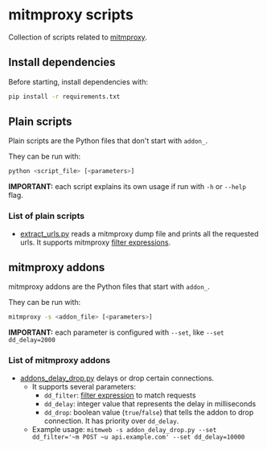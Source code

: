 # mitmproxy scripts

Collection of scripts related to [mitmproxy](https://mitmproxy.org/).

## Install dependencies

Before starting, install dependencies with:
```bash
pip install -r requirements.txt
```

## Plain scripts

Plain scripts are the Python files that don't start with `addon_`.

They can be run with:
```bash
python <script_file> [<parameters>]
```

**IMPORTANT:** each script explains its own usage if run with `-h` or `--help` flag.

### List of plain scripts

* [extract_urls.py](extract_urls.py) reads a mitmproxy dump file and prints all the requested urls.
It supports mitmproxy [filter expressions](https://docs.mitmproxy.org/stable/concepts/filters/).

## mitmproxy addons

mitmproxy addons are the Python files that start with `addon_`.

They can be run with:
```bash
mitmproxy -s <addon_file> [<parameters>]
```

**IMPORTANT:** each parameter is configured with `--set`, like `--set dd_delay=2000`

### List of mitmproxy addons

* [addons_delay_drop.py](addons_delay_drop.py) delays or drop certain connections.
  * It supports several parameters:
    * `dd_filter`: [filter expression](https://docs.mitmproxy.org/stable/concepts/filters/) to match requests
    * `dd_delay`: integer value that represents the delay in milliseconds
    * `dd_drop`: boolean value (`true`/`false`) that tells the addon to drop connection. It has priority over `dd_delay`.
  * Example usage: `mitmweb -s addon_delay_drop.py --set dd_filter='~m POST ~u api.example.com' --set dd_delay=10000`
